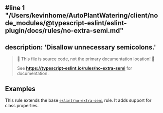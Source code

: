 #line 1 "/Users/kevinhome/AutoPlantWatering/client/node_modules/@typescript-eslint/eslint-plugin/docs/rules/no-extra-semi.md"
---
description: 'Disallow unnecessary semicolons.'
---

> 🛑 This file is source code, not the primary documentation location! 🛑
>
> See **https://typescript-eslint.io/rules/no-extra-semi** for documentation.

## Examples

This rule extends the base [`eslint/no-extra-semi`](https://eslint.org/docs/rules/no-extra-semi) rule.
It adds support for class properties.
